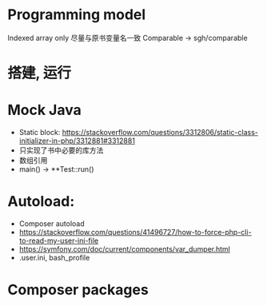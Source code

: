 # Programming model
Indexed array only
尽量与原书变量名一致
Comparable -> sgh/comparable

# 搭建, 运行

# Mock Java

- Static block: <https://stackoverflow.com/questions/3312806/static-class-initializer-in-php/3312881#3312881>
- 只实现了书中必要的库方法
- 数组引用
- main() -> **Test::run()

# Autoload:
- Composer autoload
- <https://stackoverflow.com/questions/41496727/how-to-force-php-cli-to-read-my-user-ini-file>
- <https://symfony.com/doc/current/components/var_dumper.html>
- .user.ini, bash_profile

# Composer packages